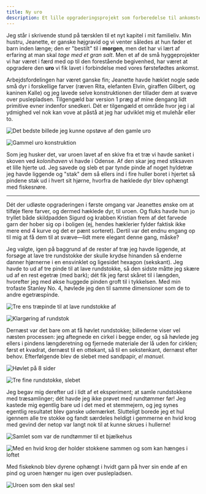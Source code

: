 ```yaml
---
title: Ny uro
description: Et lille opgraderingsprojekt som forberedelse til ankomsten af næste medlem af familien.
---
```


Jeg står i skrivende stund på tærsklen til et nyt kapitel i mit familieliv.
Min hustru, Jeanette, er ganske højgravid og vi venter således at hun føder et
barn inden længe; den er "bestilt" til i **morgen**, men det har vi lært af erfaring
at man skal *tage med et gran salt*. Men et af de små hyggeprojekter vi har været
i færd med op til den forestående begivenhed, har været at opgradere den **uro**
vi fik lavet i forbindelse med vores førstefødtes ankomst.

Arbejdsfordelingen har været ganske fin; Jeanette havde hæklet nogle søde små dyr i
forskellige farver (ræven Rita, elefanten Elvin, giraffen Gilbert, og kaninen Kalle)
og jeg lavede selve konstruktionen der tillader dem at svæve over puslepladsen.
Tilgengæld bar version 1 præg af mine dengang lidt primitive evner indenfor snedkeri.
Dét er tilgengæld et område hvor jeg i al ydmighed vel nok kan vove at påstå at jeg har
udviklet mig et mulehår eller to.

![Det bedste billede jeg kunne opstøve af den gamle uro](/img/blog/ny-uro/gammel_uro.jpg)

![Gammel uro konstruktion](/img/blog/ny-uro/IMG_2363.jpg)

Som jeg husker det, var uroen lavet af en skive fra et træ vi havde sanket i
skoven ved _kolonihaven_ vi havde i Odense. Af den skar jeg med stiksaven et lille hjerte
ud. Jeg savede og sleb et par tynde pinde af noget hyldetræ jeg havde liggende og "stak"
dem så ellers ind i fire huller boret i hjertet så pindene stak ud i hvert sit hjørne, hvorfra
de hæklede dyr blev ophængt med fiskesnøre. 

---

Dét der udløste opgraderingen i første omgang var Jeanettes ønske om at tilføje flere
farver, og dermed hæklede dyr, til uroen. Og fluks havde hun jo tryllet både skildpadden
Sigurd og krabben Kristian frem af det farvede garn der hober sig op i boligen
(ej, hendes hæklerier fylder faktisk ikke mere end 4 kurve og det er pænt sorteret).
Dertil var det endnu engang op til mig at få dem til at svæve&mdash;lidt mere elegant
denne gang, måske?

Jeg valgte, igen på baggrund af de rester af træ jeg havde liggende, at forsøge at
lave tre rundstokke der skulle krydse hinanden så enderne danner hjørnerne i en
ensvinklet og ligesidet hexagon (sekskant). Jeg havde to ud af tre pinde til at
lave rundstokke, så den sidste måtte jeg skære ud af en rest egetræ (med bark);
dét fik jeg først skåret til i længden, hvorefter jeg med økse huggede pinden
groft til i tykkelsen. Med min trofaste Stanley No. 4, høvlede jeg den til samme
dimensioner som de to andre egetræspinde.

![Tre ens træpinde til at lave rundstokke af](/img/blog/ny-uro/IMG_2275.jpg)

![Klargøring af rundstok](/img/blog/ny-uro/IMG_2276.jpg)

Dernæst var det bare om at få høvlet rundstokke; billederne viser vel næsten
processen: jeg aftegnede en cirkel i begge ender, og så høvlede jeg ellers i
pindens længderetning og fjernede materiale der lå uden for cirklen; først
et kvadrat, dernæst til en ottekant, så til en sekstenkant, dernæst efter behov.
Efterfølgende blev de slebet med sandpapir, _el manuel_.

![Høvlet på 8 sider](/img/blog/ny-uro/IMG_2277.jpg)

![Tre fine rundstokke, slebet](/img/blog/ny-uro/IMG_2285.jpg)

Jeg begav mig derefter ud i lidt af et eksperiment; at samle rundstokkene med
træsamlinger; dét havde jeg ikke prøvet med rundtømmer før! Jeg kastede mig
egentlig bare ud i det med et stemmejern, og jeg synes egentlig resultatet blev
ganske udemærket. Slutteligt borede jeg et hul igennem alle tre stokke og fandt
særdeles heldigt i gemmerne en hvid krog med gevind der netop var langt nok til
at kunne skrues i hullerne!

![Samlet som var de rundtømmer til et bjælkehus](/img/blog/ny-uro/IMG_2289.jpg)

![Med en hvid krog der holder stokkene sammen og som kan hænges i loftet](/img/blog/ny-uro/IMG_2291.jpg)

Med fiskeknob blev dyrene ophængt i hvidt garn på hver sin ende af en pind og
uroen hænger nu igen over puslepladsen.

![Uroen som den skal ses!](/img/blog/ny-uro/IMG_3791.jpg)
